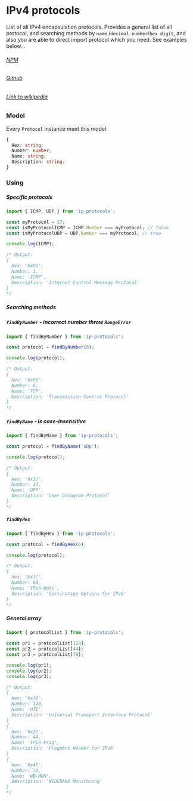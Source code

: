 # IPv4 protocols

List of all IPv4 encapsulation protocols. Provides a general list of all protocol, and searching methods by `name`
/`decimal number`/`hex digit`, and also you are able to direct import protocol which you need. See examples below...

###### [NPM](https://www.npmjs.com/package/ip-protocols)

###### [Github](https://github.com/Mauzzz0/ip-protocols)

###### [Link to wikipedia](https://en.wikipedia.org/wiki/List_of_IP_protocol_numbers)

### Model

Every `Protocol` instance meet this model:

```typescript
{
  Hex: string;
  Number: number;
  Name: string;
  Description: string;
}
```

### Using

##### Specific protocols

```typescript
import { ICMP, UDP } from 'ip-protocols';

const myProtocol = 17;
const isMyProtocolICMP = ICMP.Number === myProtocol; // false
const isMyProtocolUDP = UDP.Number === myProtocol; // true

console.log(ICMP);

/* Output:
{
  Hex: '0x01',
  Number: 1,
  Name: 'ICMP',
  Description: 'Internet Control Message Protocol'
}
*/
```

##### Searching methods

##### `findByNumber` - incorrect number throw `RangeError`

```typescript
import { findByNumber } from 'ip-protocols';

const protocol = findByNumber(6);

console.log(protocol);

/* Output:
{
  Hex: '0x06',
  Number: 6,
  Name: 'TCP',
  Description: 'Transmission Control Protocol'
}
*/
```

##### `findByName` - is case-insensitive

```typescript
import { findByName } from 'ip-protocols';

const protocol = findByName('uDp');

console.log(protocol);

/* Output:
{
  Hex: '0x11',
  Number: 17,
  Name: 'UDP',
  Description: 'User Datagram Protocol'
}
*/
```

##### `findByHex`

```typescript
import { findByHex } from 'ip-protocols';

const protocol = findByHex(6);

console.log(protocol);

/* Output:
{
  Hex: '0x3C',
  Number: 60,
  Name: 'IPv6-Opts',
  Description: 'Destination Options for IPv6'
}
*/
```

##### General array

```typescript
import { protocolList } from 'ip-protocols';

const pr1 = protocolList[120];
const pr2 = protocolList[44];
const pr3 = protocolList[78];

console.log(pr1);
console.log(pr2);
console.log(pr3);

/* Output:
{
  Hex: '0x78',
  Number: 120,
  Name: 'UTI',
  Description: 'Universal Transport Interface Protocol'
}
{
  Hex: '0x2C',
  Number: 44,
  Name: 'IPv6-Frag',
  Description: 'Fragment Header for IPv6'
}
{
  Hex: '0x4E',
  Number: 78,
  Name: 'WB-MON',
  Description: 'WIDEBAND Monitoring'
}
*/
```
